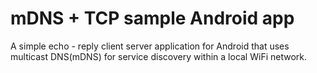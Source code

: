 mDNS + TCP sample Android app
=============================

A simple echo - reply client server application for Android that uses multicast DNS(mDNS) for service discovery within a local WiFi network. 
